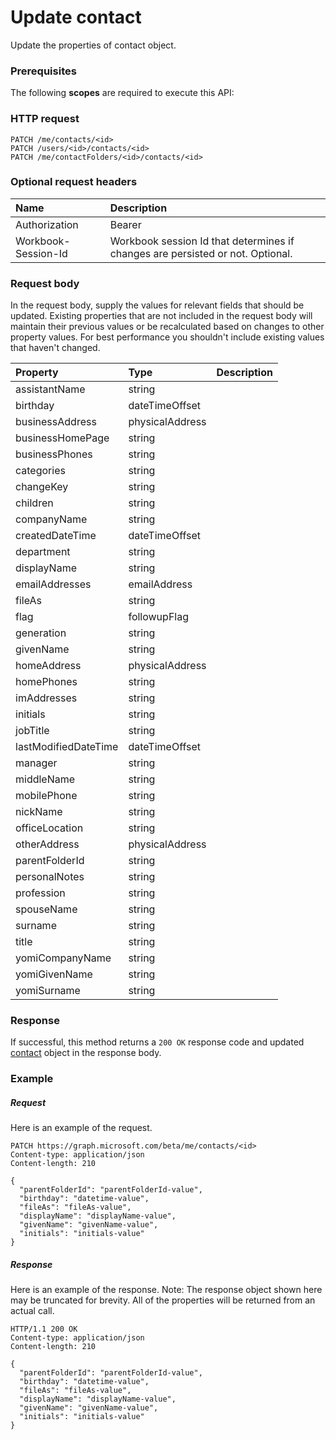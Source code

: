 # Update contact

Update the properties of contact object.
### Prerequisites
The following **scopes** are required to execute this API: 
### HTTP request
<!-- { "blockType": "ignored" } -->
```http
PATCH /me/contacts/<id>
PATCH /users/<id>/contacts/<id>
PATCH /me/contactFolders/<id>/contacts/<id>
```
### Optional request headers
| Name       | Description|
|:-----------|:-----------|
| Authorization  | Bearer <code>|
| Workbook-Session-Id  | Workbook session Id that determines if changes are persisted or not. Optional.|

### Request body
In the request body, supply the values for relevant fields that should be updated. Existing properties that are not included in the request body will maintain their previous values or be recalculated based on changes to other property values. For best performance you shouldn't include existing values that haven't changed.

| Property	   | Type	|Description|
|:---------------|:--------|:----------|
|assistantName|string||
|birthday|dateTimeOffset||
|businessAddress|physicalAddress||
|businessHomePage|string||
|businessPhones|string||
|categories|string||
|changeKey|string||
|children|string||
|companyName|string||
|createdDateTime|dateTimeOffset||
|department|string||
|displayName|string||
|emailAddresses|emailAddress||
|fileAs|string||
|flag|followupFlag||
|generation|string||
|givenName|string||
|homeAddress|physicalAddress||
|homePhones|string||
|imAddresses|string||
|initials|string||
|jobTitle|string||
|lastModifiedDateTime|dateTimeOffset||
|manager|string||
|middleName|string||
|mobilePhone|string||
|nickName|string||
|officeLocation|string||
|otherAddress|physicalAddress||
|parentFolderId|string||
|personalNotes|string||
|profession|string||
|spouseName|string||
|surname|string||
|title|string||
|yomiCompanyName|string||
|yomiGivenName|string||
|yomiSurname|string||

### Response
If successful, this method returns a `200 OK` response code and updated [contact](../resources/contact.md) object in the response body.
### Example
##### Request
Here is an example of the request.
<!-- {
  "blockType": "request",
  "name": "update_contact"
}-->
```http
PATCH https://graph.microsoft.com/beta/me/contacts/<id>
Content-type: application/json
Content-length: 210

{
  "parentFolderId": "parentFolderId-value",
  "birthday": "datetime-value",
  "fileAs": "fileAs-value",
  "displayName": "displayName-value",
  "givenName": "givenName-value",
  "initials": "initials-value"
}
```
##### Response
Here is an example of the response. Note: The response object shown here may be truncated for brevity. All of the properties will be returned from an actual call.
<!-- {
  "blockType": "response",
  "truncated": true,
  "@odata.type": "microsoft.graph.contact"
} -->
```http
HTTP/1.1 200 OK
Content-type: application/json
Content-length: 210

{
  "parentFolderId": "parentFolderId-value",
  "birthday": "datetime-value",
  "fileAs": "fileAs-value",
  "displayName": "displayName-value",
  "givenName": "givenName-value",
  "initials": "initials-value"
}
```

<!-- uuid: 8fcb5dbc-d5aa-4681-8e31-b001d5168d79
2015-10-25 14:57:30 UTC -->
<!-- {
  "type": "#page.annotation",
  "description": "Update contact",
  "keywords": "",
  "section": "documentation",
  "tocPath": ""
}-->